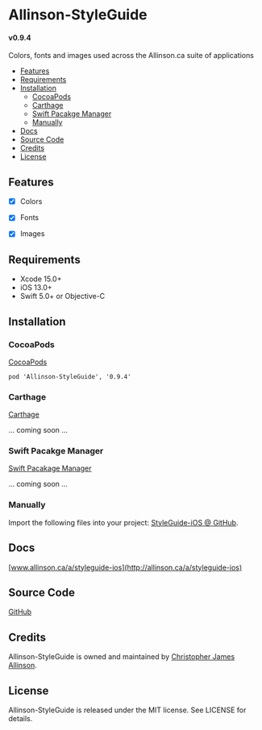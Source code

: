 
# Allinson-StyleGuide

#### v0.9.4

Colors, fonts and images used across the Allinson.ca suite of applications

- [Features](#features)
- [Requirements](#requirements)
- [Installation](#installation)
    - [CocoaPods](#cocoapods)
    - [Carthage](#carthage)
    - [Swift Pacakge Manager](#swift-pacakge-manager)
    - [Manually](#manually)
- [Docs](#docs)
- [Source Code](#source-code)
- [Credits](#credits)
- [License](#license)


## Features

- [x] Colors
- [x] Fonts
- [x] Images


## Requirements

- Xcode 15.0+
- iOS 13.0+
- Swift 5.0+ or Objective-C


## Installation

### CocoaPods

[CocoaPods](http://cocoapods.org)

`pod 'Allinson-StyleGuide', '0.9.4'`

### Carthage

[Carthage](https://github.com/Carthage/Carthage)

... coming soon ...

### Swift Pacakge Manager

[Swift Pacakage Manager](https://swift.org/package-manager/)

... coming soon ...

### Manually

Import the following files into your project: [StyleGuide-iOS @ GitHub](https://github.com/ChrisAllinson/StyleGuide-iOS/tree/0.9.4/StyleGuide-iOS/StyleGuide).


## Docs

[www.allinson.ca/a/styleguide-ios](http://allinson.ca/a/styleguide-ios)


## Source Code

[GitHub](https://github.com/ChrisAllinson/StyleGuide-iOS/tree/0.9.4/StyleGuide-iOS/StyleGuide)


## Credits

Allinson-StyleGuide is owned and maintained by [Christopher James Allinson](http://www.allinson.ca).


## License

Allinson-StyleGuide is released under the MIT license. See LICENSE for details.
